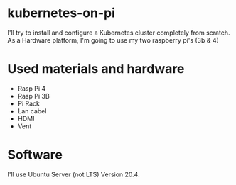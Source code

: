 # kubernetes-on-pi
I'll try to install and configure a Kubernetes cluster completely from scratch. As a Hardware platform, I'm going to use my two raspberry pi's (3b &amp; 4)

# Used materials and hardware
- Rasp Pi 4
- Rasp Pi 3B
- Pi Rack 
- Lan cabel
- HDMI
- Vent

# Software
I'll use Ubuntu Server (not LTS) Version 20.4.
